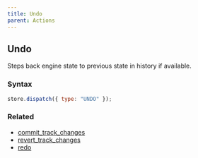 ```yaml
---
title: Undo
parent: Actions
---
```


## Undo

Steps back engine state to previous state in history if available.

### Syntax

```js
store.dispatch({ type: "UNDO" });
```

### Related

- [commit_track_changes](./commit_track_changes.md)
- [revert_track_changes](./revert_track_changes.md)
- [redo](./redo.md)
